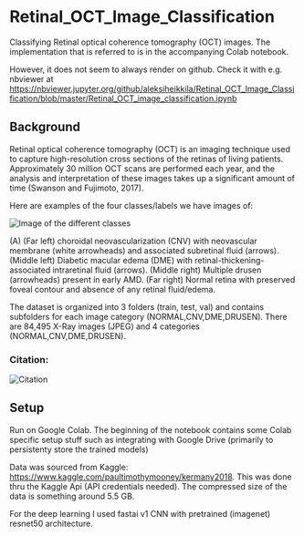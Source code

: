 # Retinal_OCT_Image_Classification
Classifying Retinal optical coherence tomography (OCT) images. The implementation that is referred to is in the accompanying Colab notebook. 

However, it does not seem to always render on github. Check it with e.g. nbviewer at https://nbviewer.jupyter.org/github/aleksiheikkila/Retinal_OCT_Image_Classification/blob/master/Retinal_OCT_image_classification.ipynb


## Background

Retinal optical coherence tomography (OCT) is an imaging technique used to capture high-resolution cross sections of the retinas of living patients. Approximately 30 million OCT scans are performed each year, and the analysis and interpretation of these images takes up a significant amount of time (Swanson and Fujimoto, 2017).

Here are examples of the four classes/labels we have images of:

![Image of the different classes](https://i.imgur.com/fSTeZMd.png)

(A) (Far left) choroidal neovascularization (CNV) with neovascular membrane (white arrowheads) and associated subretinal fluid (arrows). (Middle left) Diabetic macular edema (DME) with retinal-thickening-associated intraretinal fluid (arrows). (Middle right) Multiple drusen (arrowheads) present in early AMD. (Far right) Normal retina with preserved foveal contour and absence of any retinal fluid/edema.

The dataset is organized into 3 folders (train, test, val) and contains subfolders for each image category (NORMAL,CNV,DME,DRUSEN). There are 84,495 X-Ray images (JPEG) and 4 categories (NORMAL,CNV,DME,DRUSEN).

### Citation:
![Citation](https://i.imgur.com/8AUJkin.png)


## Setup

Run on Google Colab. The beginning of the notebook contains some Colab specific setup stuff such as integrating with Google Drive (primarily to persistenty store the trained models)

Data was sourced from Kaggle: https://www.kaggle.com/paultimothymooney/kermany2018. This was done thru the Kaggle Api (API credentials needed). The compressed size of the data is something around 5.5 GB.

For the deep learning I used fastai v1 CNN with pretrained (imagenet) resnet50 architecture.
